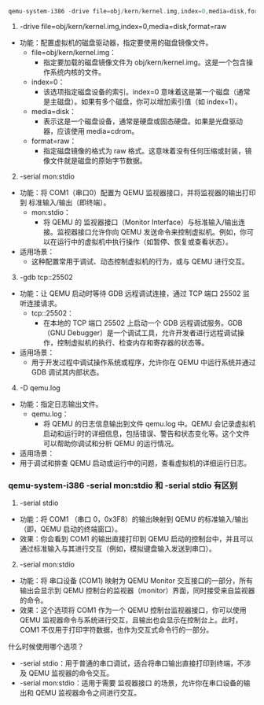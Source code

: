 ```c
qemu-system-i386 -drive file=obj/kern/kernel.img,index=0,media=disk,format=raw -serial mon:stdio -gdb tcp::25502 -D qemu.log
```

1. -drive file=obj/kern/kernel.img,index=0,media=disk,format=raw
- 功能：配置虚拟机的磁盘驱动器，指定要使用的磁盘镜像文件。
    - file=obj/kern/kernel.img：
        - 指定要加载的磁盘镜像文件为 obj/kern/kernel.img。这是一个包含操作系统内核的文件。
    - index=0：
        - 该选项指定磁盘设备的索引。index=0 意味着这是第一个磁盘（通常是主磁盘）。如果有多个磁盘，你可以增加索引值（如 index=1）。
    - media=disk：
        - 表示这是一个磁盘设备，通常是硬盘或固态硬盘。如果是光盘驱动器，应该使用 media=cdrom。
    - format=raw：
        - 指定磁盘镜像的格式为 raw 格式。这意味着没有任何压缩或封装，镜像文件就是磁盘的原始字节数据。


2. -serial mon:stdio
- 功能：将 COM1（串口0）配置为 QEMU 监视器接口，并将监视器的输出打印到 标准输入/输出（即终端）。
    - mon:stdio：
        - 将 QEMU 的 监视器接口（Monitor Interface）与标准输入/输出连接。监视器接口允许你向 QEMU 发送命令来控制虚拟机。例如，你可以在运行中的虚拟机中执行操作（如暂停、恢复或查看状态）。
- 适用场景：
    - 这种配置常用于调试、动态控制虚拟机的行为，或与 QEMU 进行交互。



3. -gdb tcp::25502
- 功能：让 QEMU 启动时等待 GDB 远程调试连接，通过 TCP 端口 25502 监听连接请求。
    - tcp::25502：
        - 在本地的 TCP 端口 25502 上启动一个 GDB 远程调试服务。GDB（GNU Debugger）是一个调试工具，允许开发者进行远程调试操作，控制虚拟机的执行、检查内存和寄存器的状态等。
- 适用场景：
    - 用于开发过程中调试操作系统或程序，允许你在 QEMU 中运行系统并通过 GDB 调试其内部状态。

4. -D qemu.log
- 功能：指定日志输出文件。
    - qemu.log：
        - 将 QEMU 的日志信息输出到文件 qemu.log 中。QEMU 会记录虚拟机启动和运行时的详细信息，包括错误、警告和状态变化等。这个文件可以帮助你调试和分析 QEMU 的运行情况。
- 适用场景：
- 用于调试和排查 QEMU 启动或运行中的问题，查看虚拟机的详细运行日志。

### qemu-system-i386 -serial mon:stdio   和 -serial stdio 有区别

1. -serial stdio
- 功能：将 COM1 （串口 0，0x3F8）的输出映射到 QEMU 的标准输入/输出（即，QEMU 启动的终端窗口）。
- 效果：你会看到 COM1 的输出直接打印到 QEMU 启动的控制台中，并且可以通过标准输入与其进行交互（例如，模拟键盘输入发送到串口）。

2. -serial mon:stdio
- 功能：将 串口设备 (COM1) 映射为 QEMU Monitor 交互接口的一部分，所有输出会显示到 QEMU 控制台的监视器（monitor）界面，同时接受来自监视器的命令。
- 效果：这个选项将 COM1 作为一个 QEMU 控制台监视器接口，你可以使用 QEMU 监视器命令与系统进行交互，且输出也会显示在控制台上。此时，COM1 不仅用于打印字符数据，也作为交互式命令行的一部分。


什么时候使用哪个选项？

- -serial stdio：用于普通的串口调试，适合将串口输出直接打印到终端，不涉及 QEMU 监视器的命令交互。
- -serial mon:stdio：适用于需要 监视器接口 的场景，允许你在串口设备的输出和 QEMU 监视器命令之间进行交互。
